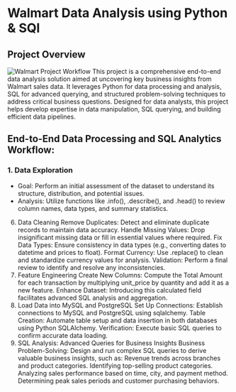 # Walmart Data Analysis using Python & SQl
## Project Overview
![Walmart Project Workflow](https://github.com/user-attachments/assets/d39df17b-d051-45b1-bd6b-865ed6a560fa)
This project is a comprehensive end-to-end data analysis solution aimed at uncovering key business insights from Walmart sales data. It leverages Python for data processing and analysis, SQL for advanced querying, and structured problem-solving techniques to address critical business questions. Designed for data analysts, this project helps develop expertise in data manipulation, SQL querying, and building efficient data pipelines.
## End-to-End Data Processing and SQL Analytics Workflow:
### **1. Data Exploration**
- Goal: Perform an initial assessment of the dataset to understand its structure, distribution, and potential issues.
- Analysis: Utilize functions like .info(), .describe(), and .head() to review column names, data types, and summary statistics.

6. Data Cleaning
Remove Duplicates: Detect and eliminate duplicate records to maintain data accuracy.
Handle Missing Values: Drop insignificant missing data or fill in essential values where required.
Fix Data Types: Ensure consistency in data types (e.g., converting dates to datetime and prices to float).
Format Currency: Use .replace() to clean and standardize currency values for analysis.
Validation: Perform a final review to identify and resolve any inconsistencies.
7. Feature Engineering
Create New Columns: Compute the Total Amount for each transaction by multiplying unit_price by quantity and add it as a new feature.
Enhance Dataset: Introducing this calculated field facilitates advanced SQL analysis and aggregation.
8. Load Data into MySQL and PostgreSQL
Set Up Connections: Establish connections to MySQL and PostgreSQL using sqlalchemy.
Table Creation: Automate table setup and data insertion in both databases using Python SQLAlchemy.
Verification: Execute basic SQL queries to confirm accurate data loading.
9. SQL Analysis: Advanced Queries for Business Insights
Business Problem-Solving: Design and run complex SQL queries to derive valuable business insights, such as:
Revenue trends across branches and product categories.
Identifying top-selling product categories.
Analyzing sales performance based on time, city, and payment method.
Determining peak sales periods and customer purchasing behaviors.
